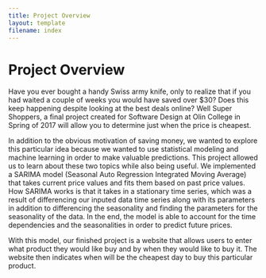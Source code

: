 ```yaml
---
title: Project Overview
layout: template
filename: index
--- 
```

     
# Project Overview
Have you ever bought a handy Swiss army knife, only to realize that if you had waited a couple of weeks you would have saved over $30? Does this keep happening despite looking at the best deals online? Well Super Shoppers, a final project created for Software Design at Olin College in Spring of 2017 will allow you to determine just when the price is cheapest.

In addition to the obvious motivation of saving money, we wanted to explore this particular idea because we wanted to use statistical modeling and machine learning in order to make valuable predictions. This project allowed us to learn about these two topics while also being useful. We implemented a SARIMA model (Seasonal Auto Regression Integrated Moving Average) that takes current price values and fits them based on past price values. How SARIMA works is that it takes in a stationary time series, which was a result of differencing our inputed data time series along with its parameters in addition to differencing the seasonality and finding the parameters for the seasonality of the data. In the end, the model is able to account for the time dependencies and the seasonalities in order to predict future prices.

With this model, our finished project is a website that allows users to enter what product they would like buy and by when they would like to buy it. The website then indicates when will be the cheapest day to buy this particular product.

